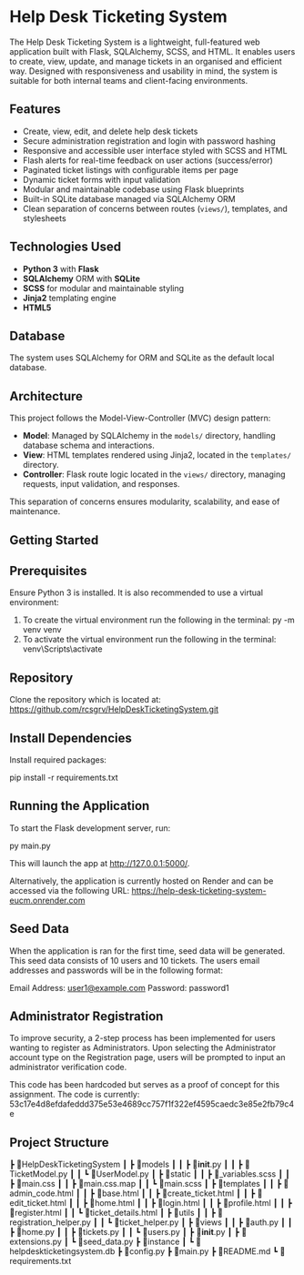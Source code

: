 # Help Desk Ticketing System

The Help Desk Ticketing System is a lightweight, full-featured web application built with Flask, SQLAlchemy, SCSS, and HTML. It enables users to create, view, update, and manage  tickets in an organised and efficient way. Designed with responsiveness and usability in mind, the system is suitable for both internal teams and client-facing environments. 

## Features

- Create, view, edit, and delete help desk tickets
- Secure administration registration and login with password hashing
- Responsive and accessible user interface styled with SCSS and HTML
- Flash alerts for real-time feedback on user actions (success/error)
- Paginated ticket listings with configurable items per page
- Dynamic ticket forms with input validation
- Modular and maintainable codebase using Flask blueprints
- Built-in SQLite database managed via SQLAlchemy ORM
- Clean separation of concerns between routes (`views/`), templates, and stylesheets

## Technologies Used

- **Python 3** with **Flask**
- **SQLAlchemy** ORM with **SQLite**
- **SCSS** for modular and maintainable styling
- **Jinja2** templating engine
- **HTML5**

## Database
The system uses SQLAlchemy for ORM and SQLite as the default local database. 

## Architecture

This project follows the Model-View-Controller (MVC) design pattern:

- **Model**: Managed by SQLAlchemy in the `models/` directory, handling database schema and interactions.
- **View**: HTML templates rendered using Jinja2, located in the `templates/` directory.
- **Controller**: Flask route logic located in the `views/` directory, managing requests, input validation, and responses.

This separation of concerns ensures modularity, scalability, and ease of maintenance.

## Getting Started

## Prerequisites

Ensure Python 3 is installed. It is also recommended to use a virtual environment:

1) To create the virtual environment run the following in the terminal: py -m venv venv
2) To activate the virtual environment run the following in the terminal: venv\Scripts\activate

## Repository

Clone the repository which is located at: https://github.com/rcsgrv/HelpDeskTicketingSystem.git

## Install Dependencies

Install required packages:

pip install -r requirements.txt

## Running the Application

To start the Flask development server, run:

py main.py

This will launch the app at http://127.0.0.1:5000/.

Alternatively, the application is currently hosted on Render and can be accessed via the following URL: https://help-desk-ticketing-system-eucm.onrender.com

## Seed Data

When the application is ran for the first time, seed data will be generated. This seed data consists of 10 users and 10 tickets. The users email addresses and passwords will be in the following format:

Email Address: user1@example.com
Password: password1


## Administrator Registration

To improve security, a 2-step process has been implemented for users wanting to register as Administrators. Upon selecting the Administrator account type on the Registration page, users will be prompted to input an administrator verification code. 

This code has been hardcoded but serves as a proof of concept for this assignment. The code is currently: 53c17e4d8efdafeddd375e53e4689cc757f1f322ef4595caedc3e85e2fb79c4e

## Project Structure

┣ 📂HelpDeskTicketingSystem
┃ ┣ 📂models
┃ ┃ ┣ 📜__init__.py
┃ ┃ ┣ 📜TicketModel.py
┃ ┃ ┗ 📜UserModel.py
┃ ┣ 📂static
┃ ┃ ┣ 📜_variables.scss
┃ ┃ ┣ 📜main.css
┃ ┃ ┣ 📜main.css.map
┃ ┃ ┗ 📜main.scss
┃ ┣ 📂templates
┃ ┃ ┣ 📜admin_code.html
┃ ┃ ┣ 📜base.html
┃ ┃ ┣ 📜create_ticket.html
┃ ┃ ┣ 📜edit_ticket.html
┃ ┃ ┣ 📜home.html
┃ ┃ ┣ 📜login.html
┃ ┃ ┣ 📜profile.html
┃ ┃ ┣ 📜register.html
┃ ┃ ┗ 📜ticket_details.html
┃ ┣ 📂utils
┃ ┃ ┣ 📜registration_helper.py
┃ ┃ ┗ 📜ticket_helper.py
┃ ┣ 📂views
┃ ┃ ┣ 📜auth.py
┃ ┃ ┣ 📜home.py
┃ ┃ ┣ 📜tickets.py
┃ ┃ ┗ 📜users.py
┃ ┣ 📜__init__.py
┃ ┣ 📜extensions.py
┃ ┗ 📜seed_data.py
┣ 📂instance
┃ ┗ 📜helpdeskticketingsystem.db
┣ 📜config.py
┣ 📜main.py
┣ 📜README.md
┗ 📜requirements.txt